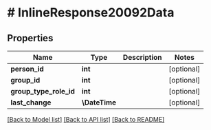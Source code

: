 # # InlineResponse20092Data

## Properties

Name | Type | Description | Notes
------------ | ------------- | ------------- | -------------
**person_id** | **int** |  | [optional]
**group_id** | **int** |  | [optional]
**group_type_role_id** | **int** |  | [optional]
**last_change** | **\DateTime** |  | [optional]

[[Back to Model list]](../../README.md#models) [[Back to API list]](../../README.md#endpoints) [[Back to README]](../../README.md)
